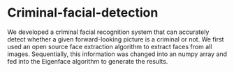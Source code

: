 # Criminal-facial-detection
We developed a criminal facial recognition system that can accurately detect whether a given forward-looking picture is a criminal or not. We first used an open source face extraction algorithm to extract faces from all images. Sequentially, this information was changed into an numpy array and fed into the Eigenface algorithm to generate the results.
